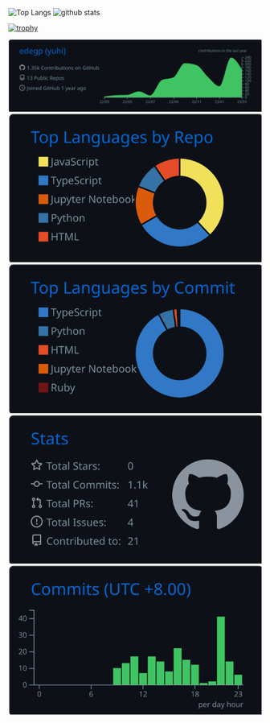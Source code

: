 <p align="left"> 
  <img  alt="Top Langs" height="150px" src="https://github-readme-stats.vercel.app/api/top-langs/?username=edegp&count_private=true&layout=compact&theme=onedark" />
  <img alt="github stats" height="150px"  src="https://github-readme-stats.vercel.app/api?username=edegp&show_icons=true&theme=onedark" />
 </p>
 
[![trophy](https://github-profile-trophy.vercel.app/?username=edegp&theme=onedark&column=7
)](https://github.com/ryo-ma/github-profile-trophy)

[![](https://raw.githubusercontent.com/edegp/edegp/main/profile-summary-card-output/github_dark/0-profile-details.svg)](https://github.com/vn7n24fzkq/github-profile-summary-cards)
[![](https://raw.githubusercontent.com/edegp/edegp/main/profile-summary-card-output/github_dark/1-repos-per-language.svg)](https://github.com/vn7n24fzkq/github-profile-summary-cards) 
[![](https://raw.githubusercontent.com/edegp/edegp/main/profile-summary-card-output/github_dark/2-most-commit-language.svg)](https://github.com/vn7n24fzkq/github-profile-summary-cards)
[![](https://raw.githubusercontent.com/edegp/edegp/main/profile-summary-card-output/github_dark/3-stats.svg)](https://github.com/vn7n24fzkq/github-profile-summary-cards) 
[![](https://raw.githubusercontent.com/edegp/edegp/main/profile-summary-card-output/github_dark/4-productive-time.svg)](https://github.com/vn7n24fzkq/github-profile-summary-cards)
